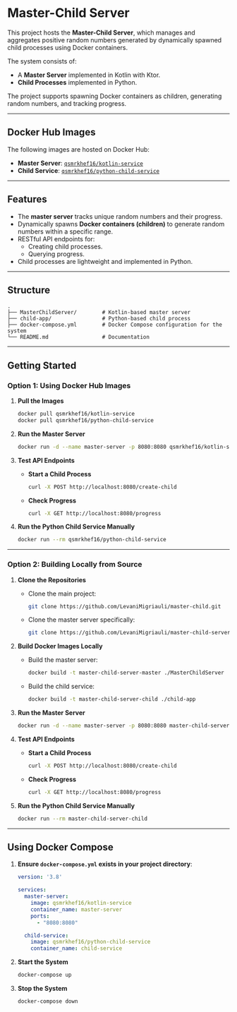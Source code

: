 
# **Master-Child Server**

This project hosts the **Master-Child Server**, which manages and aggregates positive random numbers generated by dynamically spawned child processes using Docker containers.

The system consists of:
- A **Master Server** implemented in Kotlin with Ktor.
- **Child Processes** implemented in Python.

The project supports spawning Docker containers as children, generating random numbers, and tracking progress.

---

## **Docker Hub Images**

The following images are hosted on Docker Hub:

- **Master Server**: [`qsmrkhef16/kotlin-service`](https://hub.docker.com/r/qsmrkhef16/kotlin-service)
- **Child Service**: [`qsmrkhef16/python-child-service`](https://hub.docker.com/r/qsmrkhef16/python-child-service)

---

## **Features**

- The **master server** tracks unique random numbers and their progress.
- Dynamically spawns **Docker containers (children)** to generate random numbers within a specific range.
- RESTful API endpoints for:
  - Creating child processes.
  - Querying progress.
- Child processes are lightweight and implemented in Python.

---

## **Structure**

```plaintext
.
├── MasterChildServer/        # Kotlin-based master server
├── child-app/                # Python-based child process
├── docker-compose.yml        # Docker Compose configuration for the system
└── README.md                 # Documentation
```

---

## **Getting Started**

### **Option 1: Using Docker Hub Images**

1. **Pull the Images**
   ```bash
   docker pull qsmrkhef16/kotlin-service
   docker pull qsmrkhef16/python-child-service
   ```

2. **Run the Master Server**
   ```bash
   docker run -d --name master-server -p 8080:8080 qsmrkhef16/kotlin-service
   ```

3. **Test API Endpoints**

   - **Start a Child Process**
     ```bash
     curl -X POST http://localhost:8080/create-child
     ```

   - **Check Progress**
     ```bash
     curl -X GET http://localhost:8080/progress
     ```

4. **Run the Python Child Service Manually**
   ```bash
   docker run --rm qsmrkhef16/python-child-service
   ```

---

### **Option 2: Building Locally from Source**

1. **Clone the Repositories**
   - Clone the main project:
     ```bash
     git clone https://github.com/LevaniMigriauli/master-child.git
     ```
   - Clone the master server specifically:
     ```bash
     git clone https://github.com/LevaniMigriauli/master-child-server.git
     ```

2. **Build Docker Images Locally**
   - Build the master server:
     ```bash
     docker build -t master-child-server-master ./MasterChildServer
     ```
   - Build the child service:
     ```bash
     docker build -t master-child-server-child ./child-app
     ```

3. **Run the Master Server**
   ```bash
   docker run -d --name master-server -p 8080:8080 master-child-server-master
   ```

4. **Test API Endpoints**

   - **Start a Child Process**
     ```bash
     curl -X POST http://localhost:8080/create-child
     ```

   - **Check Progress**
     ```bash
     curl -X GET http://localhost:8080/progress
     ```

5. **Run the Python Child Service Manually**
   ```bash
   docker run --rm master-child-server-child
   ```

---

## **Using Docker Compose**

1. **Ensure `docker-compose.yml` exists in your project directory**:

   ```yaml
   version: '3.8'

   services:
     master-server:
       image: qsmrkhef16/kotlin-service
       container_name: master-server
       ports:
         - "8080:8080"

     child-service:
       image: qsmrkhef16/python-child-service
       container_name: child-service
   ```

2. **Start the System**
   ```bash
   docker-compose up
   ```

3. **Stop the System**
   ```bash
   docker-compose down
   ```
